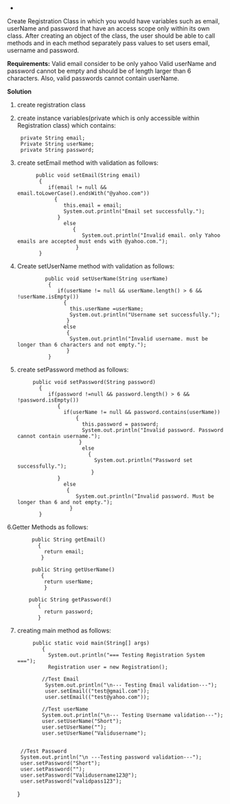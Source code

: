-
Create Registration Class in which you would have 
variables such as email, userName and password that have 
an access scope only within its own class. After creating 
an object of the class, the user should be able to call methods 
and in each method separately pass values to set users email, username and password.

**Requirements:**
Valid email consider to be only yahoo
Valid userName and password cannot be empty 
and should be of length larger than 6 characters.
Also, valid passwords cannot contain userName.

**Solution**

1. create registration class 
2. create instance variables(private which is only accessible within Registration class) which contains: 
      
        private String email;
        Private String userName;
        private String password;

3. create setEmail method with validation as follows: 

             public void setEmail(String email)
              {
                 if(email != null && email.toLowerCase().endsWith("@yahoo.com"))
                   {
                      this.email = email;
                      System.out.println("Email set successfully.");
                    }
                      else
                         {
                            System.out.println("Invalid email. only Yahoo emails are accepted must ends with @yahoo.com.");
                          }
              }

4. Create setUserName method with validation as follows: 
        
                public void setUserName(String userName)
                 {
                    if(userName != null && userName.length() > 6 && !userName.isEmpty())
                      {
                        this.userName =userName;
                        System.out.println("Username set successfully.");
                       }
                      else
                       {
                        System.out.println("Invalid username. must be longer than 6 characters and not empty.");
                       }
                 }

5. create setPassword method as follows: 

            public void setPassword(String password)
              {
                 if(password !=null && password.length() > 6 && !password.isEmpty())
                    {
                      if(userName != null && password.contains(userName))
                          {
                            this.password = password;
                            System.out.println("Invalid password. Password cannot contain username.");
                           }
                            else
                              {
                                System.out.println("Password set successfully.");
                               }
                    }
                      else
                       {
                          System.out.println("Invalid password. Must be longer than 6 and not empty.");
                        }
              }

6.Getter Methods as follows: 
            
            public String getEmail()
              {
                return email;
               }

            public String getUserName()
               {
                return userName;
                }

           public String getPassword()
              {
                return password;
              }
7. creating main method as follows: 
            
            public static void main(String[] args) 
               {
                 System.out.println("=== Testing Registration System ===");
                 Registration user = new Registration();

               //Test Email
                System.out.println("\n--- Testing Email validation---");
                user.setEmail(("test@gmail.com"));
                user.setEmail(("test@yahoo.com"));

               //Test userName
               System.out.println("\n--- Testing Username validation---");
               user.setUserName("Short");
               user.setUserName("");
               user.setUserName("Validusername");


        //Test Password
        System.out.println("\n ---Testing password validation---");
        user.setPassword("Short");
        user.setPassword("");
        user.setPassword("Validusername123@");
        user.setPassword("validpass123");

   }